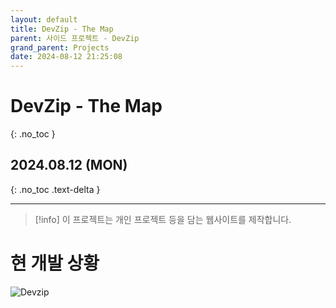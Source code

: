 ```yaml
---
layout: default
title: DevZip - The Map
parent: 사이드 프로젝트 - DevZip
grand_parent: Projects
date: 2024-08-12 21:25:08
---
```


# DevZip - The Map
{: .no_toc }

## 2024.08.12 (MON)
{: .no_toc .text-delta }

---

> [!info]
> 이 프로젝트는 개인 프로젝트 등을 담는 웹사이트를 제작합니다.

# 현 개발 상황

![Devzip](../../../../assets/images/Devzip/shot1.png)